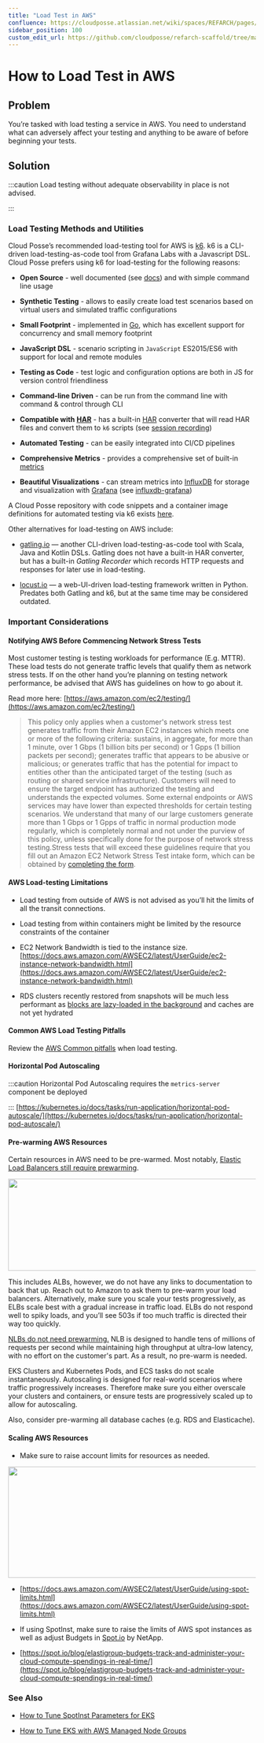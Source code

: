 ```yaml
---
title: "Load Test in AWS"
confluence: https://cloudposse.atlassian.net/wiki/spaces/REFARCH/pages/1257799689/How+to+Load+Test+in+AWS
sidebar_position: 100
custom_edit_url: https://github.com/cloudposse/refarch-scaffold/tree/main/docs/docs/how-to-guides/tutorials/how-to-load-test-in-aws.md
---
```


# How to Load Test in AWS

## Problem
You’re tasked with load testing a service in AWS. You need to understand what can adversely affect your testing and anything to be aware of before beginning your tests.

## Solution

:::caution
Load testing without adequate observability in place is not advised.

:::

### Load Testing Methods and Utilities
Cloud Posse’s recommended load-testing tool for AWS is [k6](https://k6.io/). k6 is a CLI-driven load-testing-as-code tool from Grafana Labs with a Javascript DSL. Cloud Posse prefers using k6 for load-testing for the following reasons:

- **Open Source** - well documented (see [docs](https://docs.k6.io/docs)) and with simple command line usage

- **Synthetic Testing** - allows to easily create load test scenarios based on virtual users and simulated traffic configurations

- **Small Footprint** - implemented in [Go](https://golang.org/), which has excellent support for concurrency and small memory footprint

- **JavaScript DSL** - scenario scripting in `JavaScript` ES2015/ES6 with support for local and remote modules

- **Testing as Code** - test logic and configuration options are both in JS for version control friendliness

- **Command-line Driven** - can be run from the command line with command & control through CLI

- **Compatible with** [**HAR**](http://www.softwareishard.com/blog/har-12-spec/) - has a built-in [HAR](http://www.softwareishard.com/blog/har-12-spec/) converter that will read HAR files and convert them to `k6` scripts (see [session recording](https://docs.k6.io/docs/session-recording-har-support))

- **Automated Testing** - can be easily integrated into CI/CD pipelines

- **Comprehensive Metrics** - provides a comprehensive set of built-in [metrics](https://docs.k6.io/docs/result-metrics)

- **Beautiful Visualizations** - can stream metrics into [InfluxDB](https://www.influxdata.com/) for storage and visualization with [Grafana](https://grafana.com/) (see [influxdb-grafana](https://docs.k6.io/docs/influxdb-grafana))

A Cloud Posse repository with code snippets and a container image definitions for automated testing via k6 exists [here](https://github.com/cloudposse/load-testing).

Other alternatives for load-testing on AWS include:

- [gatling.io](https://gatling.io/) — another CLI-driven load-testing-as-code tool with Scala, Java and Kotlin DSLs. Gatling does not have a built-in HAR converter, but has a built-in _Gatling Recorder_ which records HTTP requests and responses for later use in load-testing.

- [locust.io](https://locust.io/) — a web-UI-driven load-testing framework written in Python. Predates both Gatling and k6, but at the same time may be considered outdated.

### Important Considerations

#### Notifying AWS Before Commencing Network Stress Tests
Most customer testing is testing workloads for performance (E.g. MTTR).  These load tests do not generate traffic levels that qualify them as network stress tests. If on the other hand you’re planning on testing network performance, be advised that AWS has guidelines on how to go about it.

Read more here: [https://aws.amazon.com/ec2/testing/](https://aws.amazon.com/ec2/testing/)

> This policy only applies when a customer's network stress test generates traffic from their Amazon EC2 instances which meets one or more of the following criteria: sustains, in aggregate, for more than 1 minute, over 1 Gbps (1 billion bits per second) or 1 Gpps (1 billion packets per second); generates traffic that appears to be abusive or malicious; or generates traffic that has the potential for impact to entities other than the anticipated target of the testing (such as routing or shared service infrastructure). Customers will need to ensure the target endpoint has authorized the testing and understands the expected volumes. Some external endpoints or AWS services may have lower than expected thresholds for certain testing scenarios. We understand that many of our large customers generate more than 1 Gbps or 1 Gpps of traffic in normal production mode regularly, which is completely normal and not under the purview of this policy, unless specifically done for the purpose of network stress testing.Stress tests that will exceed these guidelines require that you fill out an Amazon EC2 Network Stress Test intake form, which can be obtained by [completing the form](https://console.aws.amazon.com/support/contacts#/simulated-events).

#### AWS Load-testing Limitations
- Load testing from outside of AWS is not advised as you’ll hit the limits of all the transit connections.

- Load testing from within containers might be limited by the resource constraints of the container

- EC2 Network Bandwidth is tied to the instance size. [https://docs.aws.amazon.com/AWSEC2/latest/UserGuide/ec2-instance-network-bandwidth.html](https://docs.aws.amazon.com/AWSEC2/latest/UserGuide/ec2-instance-network-bandwidth.html)

- RDS clusters recently restored from snapshots will be much less performant as [blocks are lazy-loaded in the background](https://docs.aws.amazon.com/AmazonRDS/latest/UserGuide/USER_RestoreFromSnapshot.html#:~:text=The%20DB%20instance%20continues%20to%20load%20data%20in%20the%20background.%20This%20is%20known%20as%20lazy%20loading.) and caches are not yet hydrated

#### Common AWS Load Testing Pitfalls
Review the [AWS Common pitfalls](https://aws.amazon.com/articles/best-practices-in-evaluating-elastic-load-balancing/#:~:text=Common%20Pitfalls%20When%20Testing%20Elastic%20Load%20Balancing) when load testing.

#### Horizontal Pod Autoscaling

:::caution
Horizontal Pod Autoscaling requires the `metrics-server` component be deployed

:::
[https://kubernetes.io/docs/tasks/run-application/horizontal-pod-autoscale/](https://kubernetes.io/docs/tasks/run-application/horizontal-pod-autoscale/)

#### Pre-warming AWS Resources
Certain resources in AWS need to be pre-warmed. Most notably, [Elastic Load Balancers still require prewarming](https://aws.amazon.com/articles/best-practices-in-evaluating-elastic-load-balancing/#pre-warming).

<img src="/assets/refarch/cleanshot-2022-02-07-at-18.25.34-20220208-002609.png" height="187" width="773" /><br/>

This includes ALBs, however, we do not have any links to documentation to back that up. Reach out to Amazon to ask them to pre-warm your load balancers. Alternatively, make sure you scale your tests progressively, as ELBs scale best with a gradual increase in traffic load. ELBs do not respond well to spiky loads, and you’ll see 503s if too much traffic is directed their way too quickly.

[NLBs do not need prewarming.](https://aws.amazon.com/blogs/aws/new-network-load-balancer-effortless-scaling-to-millions-of-requests-per-second/) NLB is designed to handle tens of millions of requests per second while maintaining high throughput at ultra-low latency, with no effort on the customer's part. As a result, no pre-warm is needed.

EKS Clusters and Kubernetes Pods, and ECS tasks do not scale instantaneously. Autoscaling is designed for real-world scenarios where traffic progressively increases. Therefore make sure you either overscale your clusters and containers, or ensure tests are progressively scaled up to allow for autoscaling.

Also, consider pre-warming all database caches (e.g. RDS and Elasticache).

#### Scaling AWS Resources
- Make sure to raise account limits for resources as needed.

<img src="/assets/refarch/cleanshot-2022-02-07-at-18.16.18-20220208-001639.png" height="226" width="754" /><br/>

- [https://docs.aws.amazon.com/AWSEC2/latest/UserGuide/using-spot-limits.html](https://docs.aws.amazon.com/AWSEC2/latest/UserGuide/using-spot-limits.html)

- If using SpotInst, make sure to raise the limits of AWS spot instances as well as adjust Budgets in [Spot.io](https://console.spotinst.com/spt/budget/aws) by NetApp.

- [https://spot.io/blog/elastigroup-budgets-track-and-administer-your-cloud-compute-spendings-in-real-time/](https://spot.io/blog/elastigroup-budgets-track-and-administer-your-cloud-compute-spendings-in-real-time/)

### See Also
- [How to Tune SpotInst Parameters for EKS](/reference-architecture/how-to-guides/integrations/spotinst/how-to-tune-spotinst-parameters-for-eks)

- [How to Tune EKS with AWS Managed Node Groups](/reference-architecture/how-to-guides/tutorials/how-to-tune-eks-with-aws-managed-node-groups)


